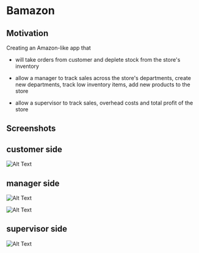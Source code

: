 # Bamazon
## Motivation
Creating an Amazon-like app that

 * will take orders from customer and deplete stock from the store's inventory

 * allow a manager to track sales across the store's departments, create new departments, track low inventory items, add new products to the store

 * allow a supervisor to track sales, overhead costs and total profit of the store

 
 
## Screenshots
 ## customer side
  ![Alt Text](https://user-images.githubusercontent.com/47117323/59130806-7971f580-893e-11e9-874a-84ae68b4c2a6.gif)
  
  ## manager side
  ![Alt Text](https://user-images.githubusercontent.com/47117323/59132206-8b559780-8942-11e9-824c-bd70534acedf.gif)
  
  ![Alt Text](https://user-images.githubusercontent.com/47117323/59132208-8db7f180-8942-11e9-9d54-386f4e76fdfc.gif)
  
  ## supervisor side
  
  ![Alt Text](https://user-images.githubusercontent.com/47117323/59132461-4120e600-8943-11e9-9366-cffa1001f810.gif)
